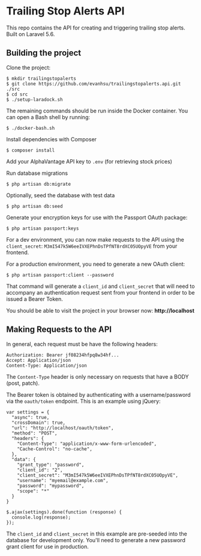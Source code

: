 # Trailing Stop Alerts API
This repo contains the API for creating and triggering trailing stop alerts.
Built on Laravel 5.6.

## Building the project
Clone the project:

    $ mkdir trailingstopalerts
    $ git clone https://github.com/evanhsu/trailingstopalerts.api.git ./src
    $ cd src
    $ ./setup-laradock.sh

The remaining commands should be run inside the Docker container.
You can open a Bash shell by running:

    $ ./docker-bash.sh
     
Install dependencies with Composer

    $ composer install
    
Add your AlphaVantage API key to `.env` (for retrieving stock prices)

Run database migrations

    $ php artisan db:migrate

Optionally, seed the database with test data

    $ php artisan db:seed
    
Generate your encryption keys for use with the Passport OAuth package:

    $ php artisan passport:keys
    
For a dev environment, you can now make requests to the API using the `client_secret`:
`M3mI547k5W6eeIVXEPhnDsTPfNT8rdXC05UOpyVE` from your frontend.

For a production environment, you need to generate a new OAuth client:

    $ php artisan passport:client --password

That command will generate a `client_id` and `client_secret` that will need to
accompany an authentication request sent from your frontend in order to be
issued a Bearer Token.

You should be able to visit the project in your browser now:
**http://localhost**


## Making Requests to the API

In general, each request must be have the following headers:

    Authorization: Bearer jf08234hfpq8w34hf...
    Accept: Application/json
    Content-Type: Application/json
    
The `Content-Type` header is only necessary on requests that have a BODY (post, patch).

The Bearer token is obtained by authenticating with a username/password via the `oauth/token` endpoint.
This is an example using jQuery:

    var settings = {
      "async": true,
      "crossDomain": true,
      "url": "http://localhost/oauth/token",
      "method": "POST",
      "headers": {
        "Content-Type": "application/x-www-form-urlencoded",
        "Cache-Control": "no-cache",
      },
      "data": {
        "grant_type": "password",
        "client_id": "2",
        "client_secret": "M3mI547k5W6eeIVXEPhnDsTPfNT8rdXC05UOpyVE",
        "username": "myemail@example.com",
        "password": "mypassword",
        "scope": "*"
      }
    }

    $.ajax(settings).done(function (response) {
      console.log(response);
    });

The `client_id` and `client_secret` in this example are pre-seeded into the database
for development only.  You'll need to generate a new password grant client for use in
production.
